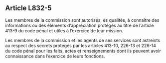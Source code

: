 Article L832-5
----
Les membres de la commission sont autorisés, ès qualités, à connaître des
informations ou des éléments d’appréciation protégés au titre de l’article 413-9
du code pénal et utiles à l’exercice de leur mission.

Les membres de la commission et les agents de ses services sont astreints au
respect des secrets protégés par les articles 413-10, 226-13 et 226-14 du code
pénal pour les faits, actes et renseignements dont ils peuvent avoir
connaissance dans l’exercice de leurs fonctions.
